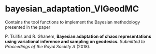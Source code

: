 # bayesian_adaptation_VIGeodMC
Contains the tool functions to implement the Bayesian methodology presented in the paper 

P. Tsilifis and R. Ghanem, **Bayesian adaptation of chaos representations using variational inference and sampling on geodesics**. *Submitted to Proceedings of the Royal Society A* (2018).
